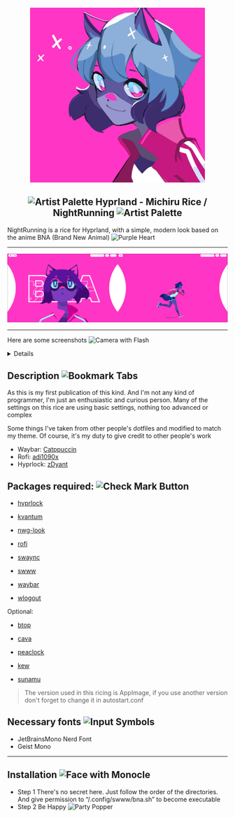 <p align="center">
  <img src="https://github.com/MCMystical/Michiru-s-Ricing/blob/main/Screenshots/icon.png" width="400px">
</p>

<h2 align="center"> <img src="https://raw.githubusercontent.com/Tarikul-Islam-Anik/Animated-Fluent-Emojis/master/Emojis/Activities/Artist%20Palette.png" alt="Artist Palette" width="25" height="25" /> Hyprland - Michiru Rice / NightRunning <img src="https://raw.githubusercontent.com/Tarikul-Islam-Anik/Animated-Fluent-Emojis/master/Emojis/Activities/Artist%20Palette.png" alt="Artist Palette" width="25" height="25" /> </h2>

NightRunning is a rice for Hyprland, with a simple, modern look based on the anime BNA (Brand New Animal) <img src="https://raw.githubusercontent.com/Tarikul-Islam-Anik/Animated-Fluent-Emojis/master/Emojis/Smilies/Purple%20Heart.png" alt="Purple Heart" width="25" height="25" />
___
<img src="https://github.com/MCMystical/Michiru-s-Ricing/blob/main/Screenshots/1.png">

___
Here are some screenshots <img src="https://raw.githubusercontent.com/Tarikul-Islam-Anik/Animated-Fluent-Emojis/master/Emojis/Objects/Camera%20with%20Flash.png" alt="Camera with Flash" width="25" height="25" />
<details> <img src="https://github.com/MCMystical/Michiru-s-Ricing/blob/main/Screenshots/2.png" width="700px"> <img src="https://github.com/MCMystical/Michiru-s-Ricing/blob/main/Screenshots/3.png" width="700px"> <img src="https://github.com/MCMystical/Michiru-s-Ricing/blob/main/Screenshots/4.png" width="700px"> <img src="https://github.com/MCMystical/Michiru-s-Ricing/blob/main/Screenshots/5.png" width="700px"> <img src="https://github.com/MCMystical/Michiru-s-Ricing/blob/main/Screenshots/6.png" width="700px"> <img src="https://github.com/MCMystical/Michiru-s-Ricing/blob/main/Screenshots/7.png" width="700px"> <img src="https://github.com/MCMystical/Michiru-s-Ricing/blob/main/Screenshots/8.png" width="700px"> <img src="https://github.com/MCMystical/Michiru-s-Ricing/blob/main/Screenshots/9.png" width="700px"></details>

## Description <img src="https://raw.githubusercontent.com/Tarikul-Islam-Anik/Animated-Fluent-Emojis/master/Emojis/Objects/Bookmark%20Tabs.png" alt="Bookmark Tabs" width="25" height="25" />

As this is my first publication of this kind. And I'm not any kind of programmer, I'm just an enthusiastic and curious person. Many of the settings on this rice are using basic settings, nothing too advanced or complex

Some things I've taken from other people's dotfiles and modified to match my theme. Of course, it's my duty to give credit to other people's work

* Waybar: [Catppuccin](https://github.com/catppuccin/waybar)
* Rofi: [adi1090x](https://github.com/adi1090x/rofi)
* Hyprlock: [zDyant](https://github.com/zDyant/HyprNova/tree/master)

## Packages required: <img src="https://raw.githubusercontent.com/Tarikul-Islam-Anik/Animated-Fluent-Emojis/master/Emojis/Symbols/Check%20Mark%20Button.png" alt="Check Mark Button" width="25" height="25" />
  
* [hyprlock](https://github.com/hyprwm/hyprlock)

* [kvantum](https://github.com/tsujan/Kvantum/tree/master/Kvantum)  

* [nwg-look](https://github.com/nwg-piotr/nwg-look)    

* [rofi](https://github.com/davatorium/rofi)  

* [swaync](https://github.com/ErikReider/SwayNotificationCenter)  

* [swww](https://github.com/LGFae/swww)  

* [waybar](https://github.com/Alexays/Waybar)  

* [wlogout](https://github.com/ArtsyMacaw/wlogout)  

Optional:

* [btop](https://github.com/aristocratos/btop)

* [cava](https://github.com/karlstav/cava)

* [peaclock](https://github.com/octobanana/peaclock)

* [kew](https://github.com/ravachol/kew)

* [sunamu](https://github.com/NyaomiDEV/Sunamu)
> The version used in this ricing is AppImage, if you use another version don't forget to change it in autostart.conf

## Necessary fonts <img src="https://raw.githubusercontent.com/Tarikul-Islam-Anik/Animated-Fluent-Emojis/master/Emojis/Symbols/Input%20Symbols.png" alt="Input Symbols" width="25" height="25" />

* JetBrainsMono Nerd Font
* Geist Mono
___
## Installation <img src="https://raw.githubusercontent.com/Tarikul-Islam-Anik/Animated-Fluent-Emojis/master/Emojis/Smilies/Face%20with%20Monocle.png" alt="Face with Monocle" width="25" height="25" />
* Step 1 There's no secret here. Just follow the order of the directories. And give permission to “/.config/swww/bna.sh” to become executable
* Step 2 Be Happy <img src="https://raw.githubusercontent.com/Tarikul-Islam-Anik/Animated-Fluent-Emojis/master/Emojis/Activities/Party%20Popper.png" alt="Party Popper" width="25" height="25" />
